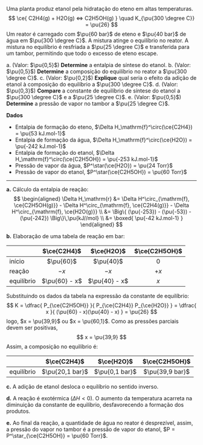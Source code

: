 Uma planta produz etanol pela hidratação do eteno em altas temperaturas.
$$
    \ce{ C2H4(g) + H2O(g) <=> C2H5OH(g) }
        \quad 
        K_{\pu{300 \degree C}} = \pu{26}
$$
Um reator é carregado com $\pu{60 bar}$ de eteno e $\pu{40 bar}$ de água em $\pu{300 \degree C}$. A mistura atinge o equilíbrio no reator. A mistura no equilíbrio é resfriada a $\pu{25 \degree C}$ e transferida para um tambor, permitindo que todo o excesso de eteno escape.

a. (Valor: $\pu{0,5}$) **Determine** a entalpia de síntese do etanol.
b. (Valor: $\pu{0,5}$) **Determine** a composição do equilíbrio no reator a $\pu{300 \degree C}$.
c. (Valor: $\pu{0,2}$) **Explique** qual seria o efeito da adição de etanol à composição do equilíbrio a $\pu{300 \degree C}$.
d. (Valor: $\pu{0,3}$) **Compare** a constante de equilíbrio de síntese do etanol a $\pu{300 \degree C}$ e a $\pu{25 \degree C}$.
e. (Valor: $\pu{0,5}$) **Determine** a pressão de vapor no tambor a $\pu{25 \degree C}$.

**Dados**

- Entalpia de formação do eteno, $\Delta H_\mathrm{f}^\circ(\ce{C2H4}) = \pu{53 kJ.mol-1}$
- Entalpia de formação da água, $\Delta H_\mathrm{f}^\circ(\ce{H2O}) = \pu{-242 kJ.mol-1}$
- Entalpia de formação do etanol, $\Delta H_\mathrm{f}^\circ(\ce{C2H5OH}) = \pu{-253 kJ.mol-1}$
- Pressão de vapor da água, $P^\star(\ce{H2O}) = \pu{24 Torr}$
- Pressão de vapor do etanol, $P^\star(\ce{C2H5OH}) = \pu{60 Torr}$

---

**a.** Cálculo da entalpia de reação:
$$
\begin{aligned}
    \Delta H_\mathrm{r} 
        &= \Delta H^\circ_{\mathrm{f}, \ce{C2H5OH(g)}}
        - \Delta H^\circ_{\mathrm{f}, \ce{C2H4(g)}}
        - \Delta H^\circ_{\mathrm{f}, \ce{H2O(g)}} \\
        &= \Big\{ (\pu{-253}) - (\pu{-53}) - (\pu{-242}) \Big\}\,\pu{kJ//mol} \\
        &= \boxed{ \pu{-42 kJ.mol-1} }
\end{aligned}
$$

**b.** Elaboração de uma tabela de reação em bar:

|            |  $\ce{C2H4}$  |  $\ce{H2O}$   | $\ce{C2H5OH}$ |
| :--------- | :-----------: | :-----------: | :-----------: |
| início     |   $\pu{60}$   |   $\pu{40}$   |      $0$      |
| reação     |     $-x$      |     $-x$      |     $+x$      |
| equilíbrio | $\pu{60} - x$ | $\pu{40} - x$ |      $x$      |

Substituindo os dados da tabela na expressão da constante de equilíbrio:
$$
    K = \dfrac{ P_{\ce{C2H5OH}} }{ P_{\ce{C2H4}} P_{\ce{H2O}} } = \dfrac{ x }{ (\pu{60} - x)(\pu{40} - x) } = \pu{26}
$$
logo, $x = \pu{39,9}$ ou $x = \pu{60,1}$. Como as pressões parciais devem ser positivas, 
$$
    x = \pu{39,9}
$$
Assim, a composição no equilíbrio é:

|            |   $\ce{C2H4}$   |   $\ce{H2O}$   |  $\ce{C2H5OH}$  |
| :--------- | :-------------: | :------------: | :-------------: |
| equilíbrio | $\pu{20,1 bar}$ | $\pu{0,1 bar}$ | $\pu{39,9 bar}$ |

**c.** A adição de etanol desloca o equilíbrio no sentido inverso.

**d.** A reação é exotérmica ($\Delta H < 0$). O aumento da temperatura acarreta na diminuição da constante de equilíbrio, desfavorecendo a formação dos produtos.

**e.** Ao final da reação, a quantidade de água no reator é desprezível, assim, a pressão do vapor no tambor é a pressão de vapor do etanol, $P = P^\star_{\ce{C2H5OH}} = \pu{60 Torr}$.
